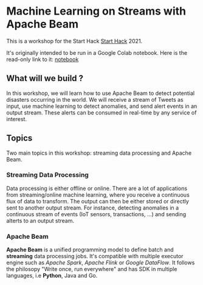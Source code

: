 # Machine Learning on Streams with Apache Beam

This is a workshop for the Start Hack [Start Hack](https://www.starthack.eu/) 2021. 

It's originally intended to be run in a Google Colab notebook. Here is the read-only link to it: [notebook](https://colab.research.google.com/drive/1RWtxEWsjzlrltbx4zrKMYOUt_P0KCkwA?usp=sharing)



## What will we build ?

In this workshop, we will learn how to use Apache Beam to detect potential disasters occurring in the world. We will receive a stream of Tweets as input, use machine learning to detect anomalies, and send alert events in an output stream. These alerts can be consumed in real-time by any service of interest.

## Topics

Two main topics in this workshop: streaming data processing and Apache Beam.

### Streaming Data Processing

Data processing is either offline or online. There are a lot of applications    from streaming/online machine learning, where you receive a continuous flux of data to transform. The output can then be either stored or directly sent to another output stream.
For instance, detecting anomalies in a continuous stream of events (IoT sensors, transactions, ...) and sending alterts to an output stream.


### Apache Beam

**Apache Beam** is a unified programming model to define batch and **streaming** data processing jobs. It's compatible with multiple executor engine such as *Apache Spark*, *Apache Flink* or *Google DataFlow*. It follows the philosopy "Write once, run everywhere" and has SDK in multiple languages, i.e **Python**, Java and Go.
